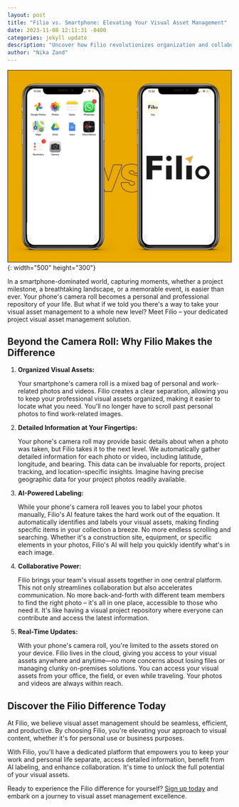 ```yaml
---
layout: post
title: "Filio vs. Smartphone: Elevating Your Visual Asset Management"
date: 2023-11-08 12:11:31 -0400
categories: jekyll update
description: "Uncover how Filio revolutionizes organization and collaboration for unparalleled efficiency in handling visual content."
author: "Nika Zand"
---
```


![Filio](/assets/images/photo_2023-11-13_10-22-09.jpg){: width="500" height="300"}

In a smartphone-dominated world, capturing moments, whether a project milestone, a breathtaking landscape, or a memorable event, is easier than ever. Your phone's camera roll becomes a personal and professional repository of your life. But what if we told you there's a way to take your visual asset management to a whole new level? Meet Filio – your dedicated project visual asset management solution.

## Beyond the Camera Roll: Why Filio Makes the Difference

1. **Organized Visual Assets:**

   Your smartphone's camera roll is a mixed bag of personal and work-related photos and videos. Filio creates a clear separation, allowing you to keep your professional visual assets organized, making it easier to locate what you need. You'll no longer have to scroll past personal photos to find work-related images.

2. **Detailed Information at Your Fingertips:**

   Your phone's camera roll may provide basic details about when a photo was taken, but Filio takes it to the next level. We automatically gather detailed information for each photo or video, including latitude, longitude, and bearing. This data can be invaluable for reports, project tracking, and location-specific insights. Imagine having precise geographic data for your project photos readily available.

3. **AI-Powered Labeling:**

   While your phone's camera roll leaves you to label your photos manually, Filio's AI feature takes the hard work out of the equation. It automatically identifies and labels your visual assets, making finding specific items in your collection a breeze. No more endless scrolling and searching. Whether it's a construction site, equipment, or specific elements in your photos, Filio's AI will help you quickly identify what's in each image.

4. **Collaborative Power:**

   Filio brings your team's visual assets together in one central platform. This not only streamlines collaboration but also accelerates communication. No more back-and-forth with different team members to find the right photo – it's all in one place, accessible to those who need it. It's like having a visual project repository where everyone can contribute and access the latest information.

5. **Real-Time Updates:**

   With your phone's camera roll, you're limited to the assets stored on your device. Filio lives in the cloud, giving you access to your visual assets anywhere and anytime—no more concerns about losing files or managing clunky on-premises solutions. You can access your visual assets from your office, the field, or even while traveling. Your photos and videos are always within reach.

## Discover the Filio Difference Today

At Filio, we believe visual asset management should be seamless, efficient, and productive. By choosing Filio, you're elevating your approach to visual content, whether it's for personal use or business purposes.

With Filio, you'll have a dedicated platform that empowers you to keep your work and personal life separate, access detailed information, benefit from AI labeling, and enhance collaboration. It's time to unlock the full potential of your visual assets.

Ready to experience the Filio difference for yourself? [Sign up today](https://app.filio.io/login?tab=register) and embark on a journey to visual asset management excellence.
